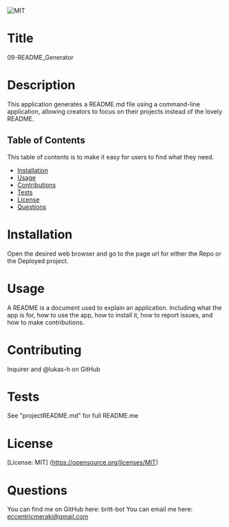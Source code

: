 ![MIT](https://img.shields.io/badge/License-MIT-yellow.svg)
# Title
09-README_Generator

# Description 
This application generates a README.md file using a command-line application, allowing creators to focus on their projects instead of the lovely README. 

## Table of Contents 
This table of contents is to make it easy for users to find what they need.

* [Installation](#installation)
* [Usage](#usage)
* [Contributions](#contribution)
* [Tests](#test)
* [License](#license)
* [Questions](#questions)

# Installation 
Open the desired web browser and go to the page url for either the Repo or the Deployed project.
  
# Usage 
A README is a document used to explain an application. Including what the app is for, how to use the app, how to install it, how to report issues, and how to make contributions.

# Contributing 
Inquirer and @lukas-h on GitHub

# Tests 
See "projectREADME.md" for full README.me
  
# License 
[License: MIT]
(https://opensource.org/licenses/MIT)

# Questions
You can find me on GitHub here:
britt-bot
You can email me here:
eccentricmeraki@gmail.com
